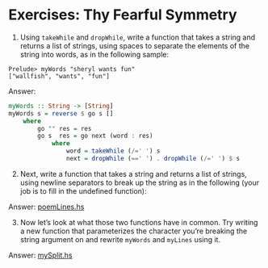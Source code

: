 # Exercises: Thy Fearful Symmetry

1. Using `takeWhile` and `dropWhile`, write a function that takes a string and returns a list of strings, using spaces to separate the elements of the string into words, as in the following sample:

```
Prelude> myWords "sheryl wants fun"
["wallfish", "wants", "fun"]
```

Answer:
```haskell
myWords :: String -> [String]
myWords s = reverse $ go s []
    where
        go "" res = res
        go s  res = go next (word : res)
            where
                word = takeWhile (/=' ') s
                next = dropWhile (==' ') . dropWhile (/=' ') $ s
```

2. Next, write a function that takes a string and returns a list of strings, using newline separators to break up the string as in the following (your job is to fill in the undefined function):

Answer: [poemLines.hs](./src/poemLines.hs)

3. Now let’s look at what those two functions have in common. Try writing a new function that parameterizes the character you’re breaking the string argument on and rewrite `myWords` and `myLines` using it.

Answer: [mySplit.hs](./src/mySplit.hs)


